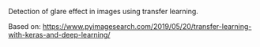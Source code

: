 Detection of glare effect in images using transfer learning.

Based on:
https://www.pyimagesearch.com/2019/05/20/transfer-learning-with-keras-and-deep-learning/
